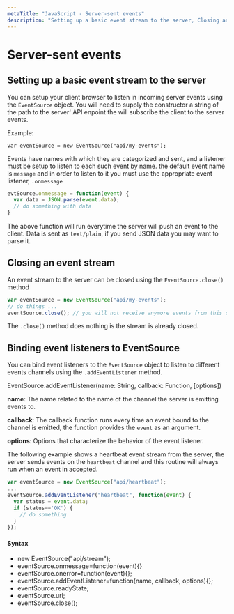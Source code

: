 ```yaml
---
metaTitle: "JavaScript - Server-sent events"
description: "Setting up a basic event stream to the server, Closing an event stream, Binding event listeners to EventSource"
---
```


# Server-sent events



## Setting up a basic event stream to the server


You can setup your client browser to listen in incoming server events using the `EventSource` object. You will need to supply the constructor a string of the path to the server' API enpoint the will subscribe the client to the server events.

Example:

`var eventSource = new EventSource("api/my-events");`

Events have names with which they are categorized and sent, and a listener must be setup to listen to each such event by name. the default event name is `message` and in order to listen to it you must use the appropriate event listener, `.onmessage`

```js
evtSource.onmessage = function(event) {
  var data = JSON.parse(event.data);
  // do something with data
}

```

The above function will run everytime the server will push an event to the client. Data is sent as `text/plain`, if you send JSON data you may want to parse it.



## Closing an event stream


An event stream to the server can be closed using the `EventSource.close()` method

```js
var eventSource = new EventSource("api/my-events");
// do things ...
eventSource.close(); // you will not receive anymore events from this object

```

The `.close()` method does nothing is the stream is already closed.



## Binding event listeners to EventSource


You can bind event listeners to the `EventSource` object to listen to different events channels using the `.addEventListener` method.

> 
EventSource.addEventListener(name: String, callback: Function, [options])


**name**: The name related to the name of the channel the server is emitting events to.

**callback**: The callback function runs every time an event bound to the channel is emitted, the function provides the `event` as an argument.

**options**: Options that characterize the behavior of the event listener.

The following example shows a heartbeat event stream from the server, the server sends events on the `heartbeat` channel and this routine will always run when an event in accepted.

```js
var eventSource = new EventSource("api/heartbeat");
...
eventSource.addEventListener("heartbeat", function(event) {
  var status = event.data;
  if (status=='OK') { 
    // do something
  }
});

```



#### Syntax


- new EventSource("api/stream");
- eventSource.onmessage=function(event){}
- eventSource.onerror=function(event){};
- eventSource.addEventListener=function(name, callback, options){};
- eventSource.readyState;
- eventSource.url;
- eventSource.close();

